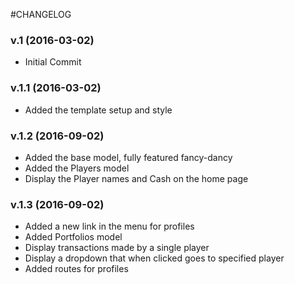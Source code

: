 #CHANGELOG
### v.1 (2016-03-02)
* Initial Commit

### v.1.1 (2016-03-02)
* Added the template setup and style

### v.1.2 (2016-09-02)
* Added the base model, fully featured fancy-dancy
* Added the Players model
* Display the Player names and Cash on the home page

### v.1.3 (2016-09-02)
* Added a new link in the menu for profiles
* Added Portfolios model
* Display transactions made by a single player
* Display a dropdown that when clicked goes to specified player
* Added routes for profiles